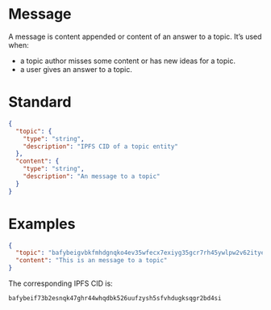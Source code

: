 # Message

A message is content appended or content of an answer to a topic. It’s used when:

- a topic author misses some content or has new ideas for a topic.
- a user gives an answer to a topic.

# Standard

```json
{
  "topic": {
    "type": "string",
    "description": "IPFS CID of a topic entity"
  },
  "content": {
    "type": "string",
    "description": "An message to a topic"
  }
}
```

# Examples

```json
{
  "topic": "bafybeigvbkfmhdgnqko4ev35wfecx7exiyg35gcr7rh45ywlpw2v62itye",
  "content": "This is an message to a topic"
}
```

The corresponding IPFS CID is:

```bafybeif73b2esnqk47ghr44whqdbk526uufzysh5sfvhdugksqgr2bd4si```
